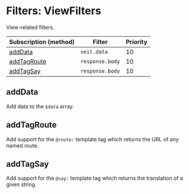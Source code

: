 # Filters: ViewFilters

View-related filters.

| Subscription (method)       | Filter          | Priority |
|-----------------------------|-----------------|----------|
| [addData](#adddata)         | `veil.data`     | 10       |
| [addTagRoute](#addtagroute) | `response.body` | 10       |
| [addTagSay](#addtagsay)     | `response.body` | 10       |

## addData

Add data to the `$data` array.

## addTagRoute

Add support for the `@route:` template tag which returns the URL of any named route.

## addTagSay

Add support for the `@say:` template tag which returns the translation of a given string.